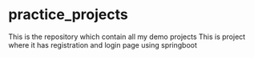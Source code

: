 # practice_projects
This is the repository which contain all my demo projects 
This is project where it has registration and login page using springboot
